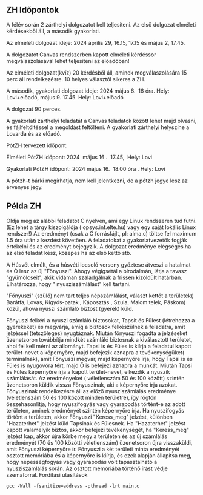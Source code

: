 ## ZH Időpontok

A félév során 2 zárthelyi dolgozatot kell teljesíteni. Az első dolgozat elméleti kérdésekből áll, a második gyakorlati.

Az elméleti dolgozat ideje: 2024 április 29, 16.15, 17.15 és május 2, 17.45.

A dolgozatot Canvas rendszerben kapott elméleti kérdéssor megválaszolásával lehet teljesíteni az előadóban!

Az elméleti dolgozat(kvíz) 20 kérdésből áll, aminek megválaszolására 15 perc áll rendelkezésre. 10 helyes választól sikeres a ZH.

A második, gyakorlati dolgozat ideje: 2024 május 6.  16 óra. Hely: Lovi+előadó, május 9. 17.45. Hely: Lovi+előadó

A dolgozat 90 perces.

A gyakorlati zárthelyi feladatát a Canvas feladatok között lehet majd olvasni, és fájlfeltöltéssel a megoldást feltölteni. A gyakorlati zárthelyi helyszíne a Lovarda és az előadó. 

PótZH tervezett időpont:

Elméleti PótZH időpont: 2024  május 16 .  17.45,  Hely: Lovi

Gyakorlati PótZH időpont: 2024 május 16.  18.00 óra . Hely: Lovi

A pótzh-t bárki megírhatja, nem kell jelentkezni, de a pótzh jegye lesz az érvényes jegy.
## Példa ZH

Oldja meg az alábbi feladatot C nyelven, ami egy Linux rendszeren tud futni. (Ez lehet a tárgy kiszolgálója (
opsys.inf.elte.hu) vagy egy saját lokális Linux rendszer!) Az eredményt (csak a C forrásfájlt, pl: alma.c) töltse fel
maximum 1.5 óra után a kezdést követően. A feladatokat a gyakorlatvezetők fogják értékelni és az eredményt bejegyzik. A
dolgozat eredménye elégséges ha az első feladat kész, közepes ha az első kettő stb.

A Húsvét elmúlt, és a húsvéti locsoló verseny győztese átveszi a hatalmat és Ő lesz az új "Főnyuszi". Ahogy végigsétál a
birodalmán, látja a tavasz "gyümölcseit", akik vidáman szaladgálnak a frissen kizöldült határban. Elhatározza, hogy "
nyusziszámlálást" kell tartani.

"Főnyuszi" (szülő) nem tart teljes népszámlálást, választ kettőt a területek( Barátfa, Lovas, Kígyós-patak , Káposztás ,
Szula, Malom telek, Páskom) közül, ahova nyuszi számláló biztost (gyerek) küld.

Főnyuszi felkéri a nyuszi számláló biztosokat, Tapsit és Fülest (létrehozza a gyerekeket) és megvárja, amíg a biztosok
felkészülnek a feladatra, amit jelzéssel (tetszőleges) nyugtáznak. Miután főnyuszi fogadta a jelzéseket üzenetsoron
továbbítja mindkét számláló biztosnak a kiválasztott területet, ahol fel kell mérni az állományt. Tapsi is és Füles is
kiírja a feladatul kapott terület-nevet a képernyőre, majd befejezik aznapra a tevékenységüket( terminálnak), amit
Főnyuszi megvár, majd képernyőre írja, hogy Tapsi is és Füles is nyugovóra tért, majd Ő is befejezi aznapra a munkát.
Miután Tapsi és Füles képernyőre írja a kapott terület-nevet, elkezdik a nyuszik számlálását. Az eredményeket (
véletlenszám 50 és 100 között) szintén üzenetsoron küldik vissza Főnyuszinak, aki a képernyőre írja azokat. Főnyuszinak
rendelkezésre áll az előző nyusziszámlálás eredménye (véletlenszám 50 és 100 között minden területre), így rögtön
összehasonlítja, hogy nyuszifogyás vagy gyarapodás történt-e az adott területen, aminek eredményét szintén képernyőre
írja.
Ha nyuszifogyás történt a területen, akkor Főnyuszi "Keress_meg" jelzést, különben "Hazaterhet" jelzést küld Tapsinak és
Fülesnek. Ha "Hazaterhet" jelzést kapott valamelyik biztos, akkor befejezi tevékenységét, ha "Keress_meg" jelzést kap,
akkor újra körbe megy a területen és az új számlálás eredményét (70 és 100 közötti véletlenszám) üzenetsoron újra
visszaküldi, amit Főnyuszi képernyőre ír.
Főnyuszi a két területi minta eredményét osztott memóriába és a képernyőre is kiírja, és ezek alapján állapítsa meg,
hogy népességfogyás vagy gyarapodás volt tapasztalható a nyusziszámlálás során. Az osztott memóriába történő írást védje
szemaforral.
Fordítási utasítások

```shell
gcc -Wall -fsanitize=address -pthread -lrt main.c 
```
